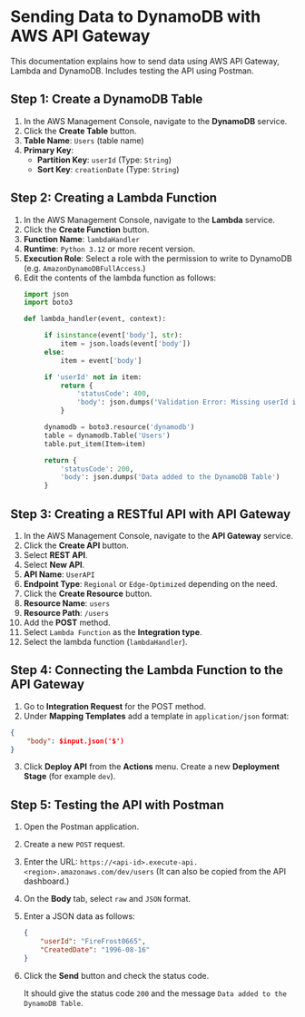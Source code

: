 # Sending Data to DynamoDB with AWS API Gateway

This documentation explains how to send data using AWS API Gateway, Lambda and DynamoDB. Includes testing the API using Postman.

## Step 1: Create a DynamoDB Table

1. In the AWS Management Console, navigate to the **DynamoDB** service.
2. Click the **Create Table** button.
3. **Table Name**: `Users` (table name)
4. **Primary Key**: 
   - **Partition Key**: `userId` (Type: `String`)
   - **Sort Key**: `creationDate` (Type: `String`)

## Step 2: Creating a Lambda Function

1. In the AWS Management Console, navigate to the **Lambda** service.
2. Click the **Create Function** button.
3. **Function Name**: `lambdaHandler`
4. **Runtime**: `Python 3.12` or more recent version.
5. **Execution Role**: Select a role with the permission to write to DynamoDB (e.g. `AmazonDynamoDBFullAccess`.)
6. Edit the contents of the lambda function as follows:
   ```python
   import json
   import boto3

   def lambda_handler(event, context):

        if isinstance(event['body'], str):
            item = json.loads(event['body'])
        else:
            item = event['body']

        if 'userId' not in item:
            return {
                'statusCode': 400,
                'body': json.dumps('Validation Error: Missing userId in the item')
            }

        dynamodb = boto3.resource('dynamodb')
        table = dynamodb.Table('Users')
        table.put_item(Item=item)

        return {
            'statusCode': 200,
            'body': json.dumps('Data added to the DynamoDB Table')
        }
    ```

## Step 3: Creating a RESTful API with API Gateway

1. In the AWS Management Console, navigate to the **API Gateway** service.
2. Click the **Create API** button.
3. Select **REST API**.
4. Select **New API**.
5. **API Name**: `UserAPI`
6. **Endpoint Type**: `Regional` or `Edge-Optimized` depending on the need.
7. Click the **Create Resource** button.
8. **Resource Name**: `users`
9. **Resource Path**: `/users`
10. Add the **POST** method.
11. Select `Lambda Function` as the **Integration type**.
12. Select the lambda function (`lambdaHandler`).

## Step 4: Connecting the Lambda Function to the API Gateway

1. Go to **Integration Request** for the POST method.
2. Under **Mapping Templates** add a template in `application/json` format:
```json
{
    "body": $input.json('$')
}
```
3. Click **Deploy API** from the **Actions** menu. Create a new **Deployment Stage** (for example `dev`).

## Step 5: Testing the API with Postman

1. Open the Postman application.
2. Create a new `POST` request.
3. Enter the URL: `https://<api-id>.execute-api.<region>.amazonaws.com/dev/users` (It can also be copied from the API dashboard.)
4. On the **Body** tab, select `raw` and `JSON` format.
5. Enter a JSON data as follows:
    ```json
    {
        "userId": "FireFrost0665",
        "CreatedDate": "1996-08-16"
    }
    ```
6. Click the **Send** button and check the status code.

   It should give the status code `200` and the message `Data added to the DynamoDB Table`.
